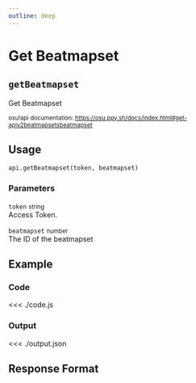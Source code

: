 ```yaml
---
outline: deep
---
```


# Get Beatmapset <Badge type="info" text="GET"/> <Badge type="danger" text="not implemented" />

## `getBeatmapset`

Get Beatmapset

<small>osu!api documentation: https://osu.ppy.sh/docs/index.html#get-apiv2beatmapsetsbeatmapset</small>

## Usage

`api.getBeatmapset(token, beatmapset)`

### Parameters

`token` <small>string</small><br>
Access Token.

`beatmapset` <small>number</small><br>
The ID of the beatmapset

## Example

### Code
<<< ./code.js

### Output
<<< ./output.json

## Response Format

<!--@include: ./response.md-->